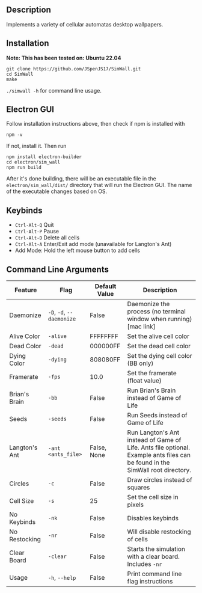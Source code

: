 ## Description
Implements a variety of cellular automatas desktop wallpapers.
## Installation
**Note: This has been tested on: Ubuntu 22.04**
```
git clone https://github.com/JSpenJS17/SimWall.git
cd SimWall
make
```

`./simwall -h` for command line usage. 
## Electron GUI
Follow installation instructions above, then check if npm is installed with
```
npm -v
```
If not, install it. Then run
```
npm install electron-builder
cd electron/sim_wall
npm run build
```
After it's done building, there will be an executable file in the `electron/sim_wall/dist/` directory that will run the Electron GUI. The name of the executable changes based on OS.
##  Keybinds
- `Ctrl-Alt-Q` Quit
- `Ctrl-Alt-P` Pause
- `Ctrl-Alt-D` Delete all cells
- `Ctrl-Alt-A` Enter/Exit add mode (unavailable for Langton's Ant)
- Add Mode: Hold the left mouse button to add cells 
## Command Line Arguments
| Feature         | Flag           | Default Value | Description |
|-|-|-|-|
| Daemonize | `-D`, `-d`, `--daemonize` | False         | Daemonize the process (no terminal window when running) [mac link]|
| Alive Color     | `-alive`       | FFFFFFFF      | Set the alive cell color |
| Dead Color      | `-dead`        | 000000FF      | Set the dead cell color |
| Dying Color     | `-dying`       | 808080FF      | Set the dying cell color (BB only) |
| Framerate       | `-fps`         | 10.0          | Set the framerate (float value) |
| Brian's Brain   | `-bb`          | False         | Run Brian's Brain instead of Game of Life |
| Seeds           | `-seeds`       | False         | Run Seeds instead of Game of Life |
| Langton's Ant   | `-ant <ants_file>`| False, None| Run Langton's Ant instead of Game of Life. Ants file optional. Example ants files can be found in the SimWall root directory. |
| Circles         | `-c`           | False         | Draw circles instead of squares |
| Cell Size       | `-s`           | 25            | Set the cell size in pixels |
| No Keybinds     | `-nk`          | False         | Disables keybinds|
| No Restocking   | `-nr`          | False         | Will disable restocking of cells|
| Clear Board     | `-clear`       | False         | Starts the simulation with a clear board. Includes `-nr`|
| Usage           | `-h`, `--help` | False         | Print command line flag instructions |